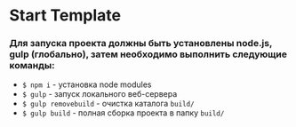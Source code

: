 <h1>Start Template</h1>


### Для запуска проекта должны быть установлены node.js, gulp (глобально), затем необходимо выполнить следующие команды:
 - `$ npm i` - установка node modules
 - `$ gulp` - запуск локального веб-сервера
 - `$ gulp removebuild` - очистка каталога `build/`
 - `$ gulp build` - полная сборка проекта в папку `build/`
